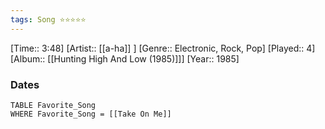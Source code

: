 ```yaml
---
tags: Song ⭐⭐⭐⭐⭐ 
---
```

[Time:: 3:48]
[Artist:: [[a-ha]] ]
[Genre:: Electronic, Rock, Pop]
[Played:: 4]
[Album:: [[Hunting High And Low (1985)]]]
[Year:: 1985]
### Dates
````dataview
TABLE Favorite_Song
WHERE Favorite_Song = [[Take On Me]]
````